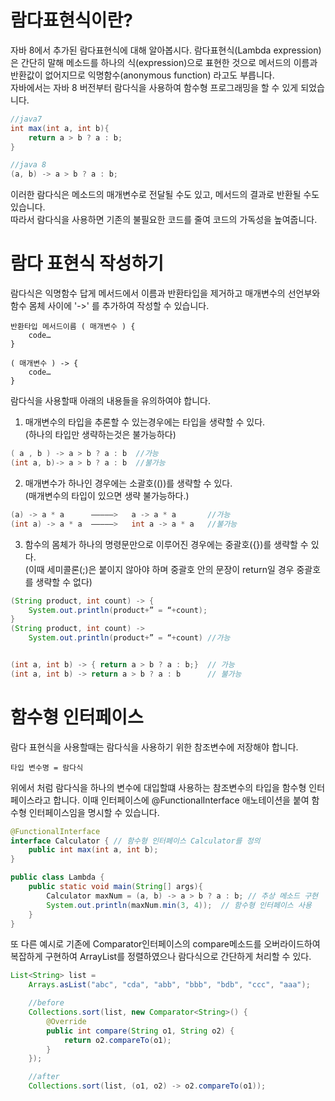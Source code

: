 # 람다표현식이란?  
자바 8에서 추가된  람다표현식에 대해 알아봅시다. 람다표현식(Lambda expression)은 간단히 말해 메소드를 하나의 식(expression)으로 표현한 것으로 메서드의 이름과 반환값이 없어지므로 익명함수(anonymous function) 라고도 부릅니다.  
자바에서는 자바 8 버전부터 람다식을 사용하여 함수형 프로그래밍을 할 수 있게 되었습니다. 
~~~java
//java7
int max(int a, int b){
    return a > b ? a : b;
}

//java 8
(a, b) -> a > b ? a : b;
~~~  
이러한 람다식은 메소드의 매개변수로 전달될 수도 있고, 메서드의 결과로 반환될 수도 있습니다.  
따라서 람다식을 사용하면 기존의 불필요한 코드를 줄여 코드의 가독성을 높여줍니다.


# 람다 표현식 작성하기
람다식은 익명함수 답게 메서드에서 이름과 반환타입을 제거하고 매개변수의 선언부와 함수 몸체 사이에 '->' 를 추가하여 작성할 수 있습니다.
~~~
반환타입 메서드이름 ( 매개변수 ) {
	code…
}

~~~



~~~
( 매개변수 ) -> {
	code…
}

~~~
람다식을 사용할때 아래의 내용들을 유의하여야 합니다.
1. 매개변수의 타입을 추론할 수 있는경우에는 타입을 생략할 수 있다.  
(하나의 타입만 생략하는것은 불가능하다)
~~~java
( a , b ) -> a > b ? a : b  //가능
(int a, b)-> a > b ? a : b  //불가능
~~~


2. 매개변수가 하나인 경우에는 소괄호(())를 생략할 수 있다.  
(매개변수의 타입이 있으면 생략 불가능하다.)
~~~java
(a) -> a * a      —————>   a -> a * a       //가능
(int a) -> a * a  —————>   int a -> a * a   //불가능
~~~

3. 함수의 몸체가 하나의 명령문만으로 이루어진 경우에는 중괄호({})를 생략할 수 있다.  
(이때 세미콜론(;)은 붙이지 않아야 하며 중괄호 안의 문장이 return일 경우 중괄호를 생략할 수 없다)
~~~java
(String product, int count) -> {
	System.out.println(product+” = “+count);
}
(String product, int count) -> 
	System.out.println(product+” = “+count) //가능


(int a, int b) -> { return a > b ? a : b;}	// 가능
(int a, int b) -> return a > b ? a : b		// 불가능
~~~


# 함수형 인터페이스
람다 표현식을 사용할때는 람다식을 사용하기 위한 참조변수에 저장해야 합니다.
~~~
타입 변수명 = 람다식
~~~
위에서 처럼 람다식을 하나의 변수에 대입할떄 사용하는 참조변수의 타입을 함수형 인터페이스라고 합니다.
이때 인터페이스에 @FunctionalInterface 애노테이션을 붙여 함수형 인터페이스임을 명시할 수 있습니다.  
~~~java
@FunctionalInterface
interface Calculator { // 함수형 인터페이스 Calculator를 정의
    public int max(int a, int b);
}

public class Lambda {
    public static void main(String[] args){
        Calculator maxNum = (a, b) -> a > b ? a : b; // 추상 메소드 구현
        System.out.println(maxNum.min(3, 4));  // 함수형 인터페이스 사용
    }
}
~~~

또 다른 예시로 기존에 Comparator인터페이스의 compare메소드를 오버라이드하여 복잡하게 구현하여  ArrayList를 정렬하였으나 람다식으로 간단하게 처리할 수 있다.
~~~java
List<String> list = 
    Arrays.asList("abc", "cda", "abb", "bbb", "bdb", "ccc", "aaa");

    //before
    Collections.sort(list, new Comparator<String>() {
        @Override
        public int compare(String o1, String o2) {
            return o2.compareTo(o1);
        }
    });

    //after
    Collections.sort(list, (o1, o2) -> o2.compareTo(o1));
~~~

